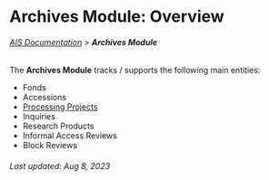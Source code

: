 # Archives Module: Overview
###### [AIS Documentation](../README.md) > **Archives Module**

The **Archives Module** tracks / supports the following main entities:
- Fonds
- Accessions
- [Processing Projects](processing-project/overview.md)
- Inquiries
- Research Products
- Informal Access Reviews
- Block Reviews


###### Last updated: Aug 8, 2023
